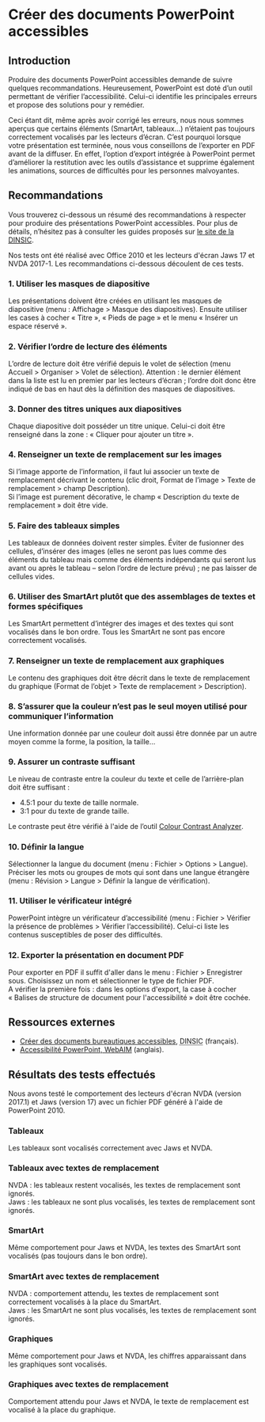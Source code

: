 # Créer des documents PowerPoint accessibles
<script>$(document).ready(function () {
    setBreadcrumb([{"label":"PowerPoint accessible"}]);
});</script>

<style>h3 {font-size: 1rem;}</style>

## Introduction
Produire des documents PowerPoint accessibles demande de suivre quelques recommandations. Heureusement, PowerPoint est doté d’un outil permettant de vérifier l’accessibilité.
Celui-ci identifie les principales erreurs et propose des solutions pour y remédier.

Ceci étant dit, même après avoir corrigé les erreurs, nous nous sommes aperçus que certains éléments (SmartArt, tableaux…) n’étaient pas toujours correctement vocalisés par les lecteurs d’écran.
C’est pourquoi lorsque votre présentation est terminée, nous vous conseillons de l’exporter en <abbr>PDF</abbr> avant de la diffuser. 
En effet, l’option d’export intégrée à PowerPoint permet d’améliorer la restitution avec les outils d’assistance et supprime également les animations, sources de difficultés pour les personnes malvoyantes.  

## Recommandations

Vous trouverez ci-dessous un résumé des recommandations à respecter pour produire des présentations PowerPoint accessibles. 
Pour plus de détails, n’hésitez pas à consulter les guides proposés sur <a href="https://disic.github.io/guides-documents_bureautiques_accessibles/html/">le site de la <abbr title="direction interministérielle du numérique et du système d’information et de communication">DINSIC</abbr></a>.

Nos tests ont été réalisé avec Office 2010 et les lecteurs d'écran Jaws 17 et <abbr>NVDA</abbr> 2017-1. Les recommandations ci-dessous découlent de ces tests.

### 1. Utiliser les masques de diapositive
Les présentations doivent être créées en utilisant les masques de diapositive (menu&nbsp;: Affichage&nbsp;> Masque des diapositives). Ensuite utiliser les cases à cocher «&nbsp;Titre&nbsp;», «&nbsp;Pieds de page&nbsp;» et le menu «&nbsp;Insérer un espace réservé&nbsp;».

### 2. Vérifier l’ordre de lecture des éléments
L’ordre de lecture doit être vérifié depuis le volet de sélection (menu Accueil&nbsp;> Organiser&nbsp;> Volet de sélection). Attention&nbsp;: le dernier élément dans la liste est lu en premier par les lecteurs d’écran&nbsp;; l’ordre doit donc être indiqué de bas en haut dès la définition des masques de diapositives.

### 3. Donner des titres uniques aux diapositives
Chaque diapositive doit posséder un titre unique. Celui-ci doit être renseigné dans la zone&nbsp;: «&nbsp;Cliquer pour ajouter un titre&nbsp;».

### 4. Renseigner un texte de remplacement sur les images
Si l’image apporte de l’information, il faut lui associer un texte de remplacement décrivant le contenu (clic droit, Format de l’image&nbsp;> Texte de remplacement&nbsp;> champ Description).   
Si l’image est purement décorative, le champ «&nbsp;Description du texte de remplacement&nbsp;» doit être vide.

### 5. Faire des tableaux simples
Les tableaux de données doivent rester simples. Éviter de fusionner des cellules, d’insérer des images (elles ne seront pas lues comme des éléments du tableau mais comme des éléments indépendants qui seront lus avant ou après le tableau – selon l’ordre de lecture prévu)&nbsp;; ne pas laisser de cellules vides. 

### 6. Utiliser des SmartArt plutôt que des assemblages de textes et formes spécifiques
Les SmartArt permettent d’intégrer des images et des textes qui sont vocalisés dans le bon ordre. Tous les SmartArt ne sont pas encore correctement vocalisés.

### 7. Renseigner un texte de remplacement aux graphiques
Le contenu des graphiques doit être décrit dans le texte de remplacement du graphique (Format de l’objet&nbsp;> Texte de remplacement&nbsp;> Description).

### 8. S’assurer que la couleur n’est pas le seul moyen utilisé pour communiquer l’information
Une information donnée par une couleur doit aussi être donnée par un autre moyen comme la forme, la position, la taille…

### 9. Assurer un contraste suffisant
Le niveau de contraste entre la couleur du texte et celle de l’arrière-plan doit être suffisant&nbsp;:
- 4.5:1 pour du texte de taille normale.
- 3:1 pour du texte de grande taille.

Le contraste peut être vérifié à l'aide de l’outil <a href="https://www.paciellogroup.com/resources/contrastanalyser/" hreflang="en" lang="en">Colour Contrast Analyzer</a>.

### 10. Définir la langue
Sélectionner la langue du document (menu&nbsp;: Fichier&nbsp;> Options&nbsp;> Langue).  
Préciser les mots ou groupes de mots qui sont dans une langue étrangère (menu&nbsp;: Révision&nbsp;> Langue&nbsp;> Définir la langue de vérification).

### 11. Utiliser le vérificateur intégré
PowerPoint intègre un vérificateur d’accessibilité (menu&nbsp;: Fichier&nbsp;> Vérifier la présence de problèmes&nbsp;> Vérifier l’accessibilité). Celui-ci liste les contenus susceptibles de poser des difficultés. 

### 12. Exporter la présentation en document <abbr>PDF</abbr>
Pour exporter en <abbr>PDF</abbr> il suffit d'aller dans le menu&nbsp;: Fichier&nbsp;> Enregistrer sous. Choisissez un nom et sélectionner le type de fichier <abbr>PDF</abbr>.  
A vérifier la première fois : dans les options d'export, la case à cocher «&nbsp;Balises de structure de document pour l'accessibilité&nbsp;» doit être cochée.

## Ressources externes

- [Créer des documents bureautiques accessibles](https://disic.github.io/guides-documents_bureautiques_accessibles/html/), <abbr title="direction interministérielle du numérique et du système d’information et de communication">DINSIC</abbr> (français).
- <a href="https://webaim.org/techniques/powerpoint/" hreflang="en">Accessibilité PowerPoint, WebAIM</a> (anglais).

## Résultats des tests effectués
Nous avons testé le comportement des lecteurs d'écran <abbr>NVDA</abbr> (version 2017.1) et Jaws (version 17) avec un fichier <abbr>PDF</abbr> généré à l'aide de PowerPoint 2010.

### Tableaux
Les tableaux sont vocalisés correctement avec Jaws et <abbr>NVDA</abbr>.

### Tableaux avec textes de remplacement
<abbr>NVDA</abbr> : les tableaux restent vocalisés, les textes de remplacement sont ignorés.  
Jaws : les tableaux ne sont plus vocalisés, les textes de remplacement sont ignorés.

### SmartArt
Même comportement pour Jaws et <abbr>NVDA</abbr>, les textes des SmartArt sont vocalisés (pas toujours dans le bon ordre).

### SmartArt avec textes de remplacement
<abbr>NVDA</abbr> : comportement attendu, les textes de remplacement sont correctement vocalisés à la place du SmartArt.  
Jaws : les SmartArt ne sont plus vocalisés, les textes de remplacement sont ignorés.

### Graphiques
Même comportement pour Jaws et <abbr>NVDA</abbr>, les chiffres apparaissant dans les graphiques sont vocalisés.

### Graphiques avec textes de remplacement
Comportement attendu pour Jaws et <abbr>NVDA</abbr>, le texte de remplacement est vocalisé à la place du graphique.

<!--  This file is part of a11y-guidelines | Our vision of mobile & web accessibility guidelines and best practices, with valid/invalid examples.
 Copyright (C) 2016  Orange SA
 See the Creative Commons Legal Code Attribution-ShareAlike 3.0 Unported License for more details (LICENSE file). -->
